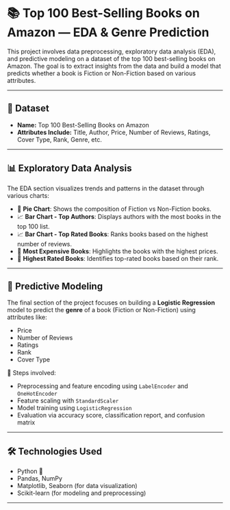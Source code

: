 # 📚 Top 100 Best-Selling Books on Amazon — EDA & Genre Prediction

This project involves data preprocessing, exploratory data analysis (EDA), and predictive modeling on a dataset of the top 100 best-selling books on Amazon. The goal is to extract insights from the data and build a model that predicts whether a book is Fiction or Non-Fiction based on various attributes.

---

## 🧾 Dataset
- **Name:** Top 100 Best-Selling Books on Amazon  
- **Attributes Include:** Title, Author, Price, Number of Reviews, Ratings, Cover Type, Rank, Genre, etc.

---

## 📊 Exploratory Data Analysis

The EDA section visualizes trends and patterns in the dataset through various charts:

- 🥧 **Pie Chart**: Shows the composition of Fiction vs Non-Fiction books.
- 📈 **Bar Chart - Top Authors**: Displays authors with the most books in the top 100 list.
- 📈 **Bar Chart - Top Rated Books**: Ranks books based on the highest number of reviews.
- 💸 **Most Expensive Books**: Highlights the books with the highest prices.
- 🏅 **Highest Rated Books**: Identifies top-rated books based on their rank.

---

## 🤖 Predictive Modeling

The final section of the project focuses on building a **Logistic Regression** model to predict the **genre** of a book (Fiction or Non-Fiction) using attributes like:

- Price  
- Number of Reviews  
- Ratings  
- Rank  
- Cover Type  

📌 Steps involved:
- Preprocessing and feature encoding using `LabelEncoder` and `OneHotEncoder`
- Feature scaling with `StandardScaler`
- Model training using `LogisticRegression`
- Evaluation via accuracy score, classification report, and confusion matrix

---

## 🛠 Technologies Used

- Python 🐍
- Pandas, NumPy
- Matplotlib, Seaborn (for data visualization)
- Scikit-learn (for modeling and preprocessing)

---



